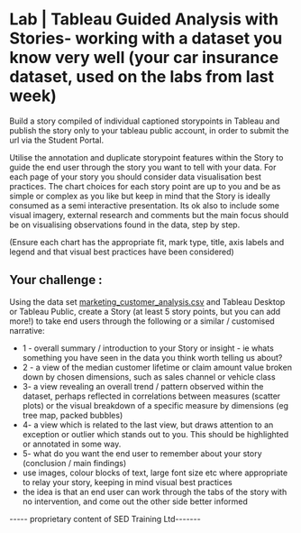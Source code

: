 # Lab | Tableau Guided Analysis with Stories- working with a dataset you know very well (your car insurance dataset, used on the labs from last week)

Build a story compiled of individual captioned storypoints in Tableau and publish the story only to your tableau public account, in order to submit the url via the Student Portal. 

Utilise the annotation and duplicate storypoint features within the Story to guide the end user through the story you want to tell with your data.  For each page of your story you should consider data visualisation best practices. 
The chart choices for each story point are up to you and be as simple or complex as you like but keep in mind that the Story is ideally consumed as a semi interactive presentation. Its ok also to include some visual imagery, external research and comments but the main focus should be on visualising observations found in the data, step by step. 

(Ensure each chart has the appropriate fit, mark type, title, axis labels and legend and that visual best practices have been considered) 


## Your challenge : 

Using the data set [marketing_customer_analysis.csv](marketing_customer_analysis.csv) 
and Tableau Desktop or Tableau Public, create a Story (at least 5 story points, but you can add more!) to take end users through the following or a similar / customised narrative: 

* 1 - overall summary / introduction to your Story or insight - ie whats something you have seen in the data you think worth telling us about?
* 2 - a view of the median customer lifetime or claim amount value broken down by chosen dimensions, such as sales channel or vehicle class
* 3-  a view revealing an overall trend / pattern observed within the dataset, perhaps reflected in correlations between measures (scatter plots) or the visual breakdown of a specific measure by dimensions (eg tree map, packed bubbles) 
* 4- a view which is related to the last view, but draws attention to an exception or outlier which stands out to you. This should be highlighted or annotated in some way. 
* 5- what do you want the end user to remember about your story (conclusion / main findings)
* use images, colour blocks of text, large font size etc where appropriate to relay your story, keeping in mind visual best practices
* the idea is that an end user can work through the tabs of the story with no intervention, and come out the other side better informed



----- proprietary content of SED Training Ltd-------
